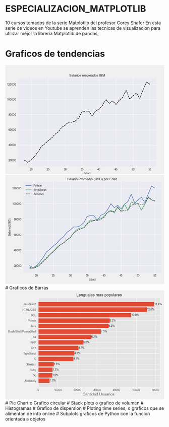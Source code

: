 # ESPECIALIZACION_MATPLOTLIB
10 cursos tomados de la serie Matplotlib del profesor Corey Shafer
En esta serie de videos en Youtube se aprenden las tecnicas de visualizacion
para utilizar mejor la libreria Matplotlib de pandas, 
# Graficos de tendencias
  <img src="plot1.png" width="800" />
  <img src="plot2.png" width="800" />
# Graficos de Barras
 <img src="plot3.png" width="800" />
# Pie Chart o Grafico circular
# Stack plots o grafico de volumen
# Histogramas
# Grafico de dispersion
# Ploting time series, o graficos que se alimentan de info online
# Subplots graficos de Python con la funcion orientada a objetos
